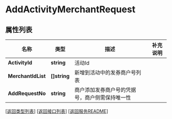 # AddActivityMerchantRequest

## 属性列表

名称 | 类型 | 描述 | 补充说明
------------ | ------------- | ------------- | -------------
**ActivityId** | **string** | 活动Id | 
**MerchantIdList** | **[]string** | 新增到活动中的发券商户号列表 | 
**AddRequestNo** | **string** | 商户添加发券商户号的凭据号，商户侧需保持唯一性 | 

[\[返回类型列表\]](README.md#类型列表)
[\[返回接口列表\]](README.md#接口列表)
[\[返回服务README\]](README.md)


